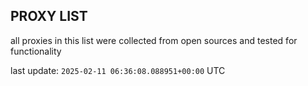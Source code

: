 ## PROXY LIST

all proxies in this list were collected from open sources and tested for functionality

last update: `2025-02-11 06:36:08.088951+00:00` UTC